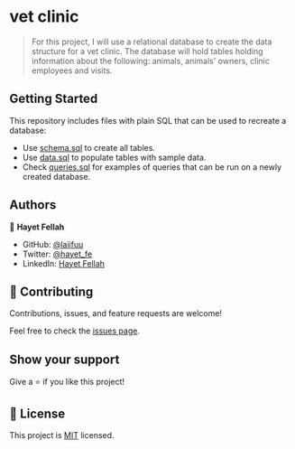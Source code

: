 # vet clinic

> For this project, I will use a relational database to create the data structure for a vet clinic. The database will hold tables holding information about the following: animals, animals' owners, clinic employees and visits.


## Getting Started

This repository includes files with plain SQL that can be used to recreate a database:

- Use [schema.sql](./schema.sql) to create all tables.
- Use [data.sql](./data.sql) to populate tables with sample data.
- Check [queries.sql](./queries.sql) for examples of queries that can be run on a newly created database. 

## Authors

👤 **Hayet Fellah**

- GitHub: [@laiifuu](https://github.com/laiifuu)
- Twitter: [@hayet_fe](https://twitter.com/hayet_fe)
- LinkedIn: [Hayet Fellah](https://www.linkedin.com/in/hayet-f-5b4347247)

## 🤝 Contributing

Contributions, issues, and feature requests are welcome!

Feel free to check the [issues page](../../issues/).

## Show your support

Give a ⭐️ if you like this project!


## 📝 License

This project is [MIT](./MIT.md) licensed.
